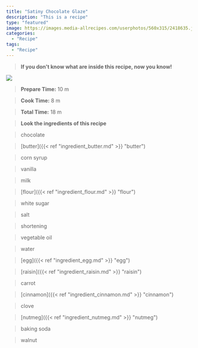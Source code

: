 ```yaml
---
title: "Satiny Chocolate Glaze"
description: "This is a recipe"
type: "featured"
image: https://images.media-allrecipes.com/userphotos/560x315/2418635.jpg
categories: 
  - "Recipe"
tags: 
  - "Recipe"
---
```



>**If you don't know what are inside this recipe, now you know!**

![](../images/Recipes-Banner.jpg)
> **Prepare Time:** 10 m


> **Cook Time:** 8 m


> **Total Time:** 18 m

> **Look the ingredients of this recipe**

> chocolate

> [butter]({{< ref "ingredient_butter.md" >}} "butter")

> corn syrup

> vanilla

> milk

> [flour]({{< ref "ingredient_flour.md" >}} "flour")

> white sugar

> salt

> shortening

> vegetable oil

> water

> [egg]({{< ref "ingredient_egg.md" >}} "egg")

> [raisin]({{< ref "ingredient_raisin.md" >}} "raisin")

> carrot

> [cinnamon]({{< ref "ingredient_cinnamon.md" >}} "cinnamon")

> clove

> [nutmeg]({{< ref "ingredient_nutmeg.md" >}} "nutmeg")

> baking soda

> walnut

